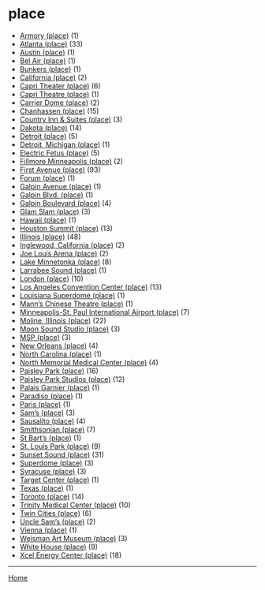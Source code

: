 # place

  * [Armory (place)](../place/armory/index.md) (1)
  * [Atlanta (place)](../place/atlanta/index.md) (33)
  * [Austin (place)](../place/austin/index.md) (1)
  * [Bel Air (place)](../place/bel-air/index.md) (1)
  * [Bunkers (place)](../place/bunkers/index.md) (1)
  * [California (place)](../place/california/index.md) (2)
  * [Capri Theater  (place)](../place/capri-theater/index.md) (6)
  * [Capri Theatre (place)](../place/capri-theatre/index.md) (1)
  * [Carrier Dome (place)](../place/carrier-dome/index.md) (2)
  * [Chanhassen (place)](../place/chanhassen/index.md) (15)
  * [Country Inn & Suites (place)](../place/country-inn-suites/index.md) (3)
  * [Dakota (place)](../place/dakota/index.md) (14)
  * [Detroit (place)](../place/detroit/index.md) (5)
  * [Detroit, Michigan (place)](../place/detroit-michigan/index.md) (1)
  * [Electric Fetus (place)](../place/electric-fetus/index.md) (5)
  * [Fillmore Minneapolis (place)](../place/fillmore-minneapolis/index.md) (2)
  * [First Avenue (place)](../place/first-avenue/index.md) (93)
  * [Forum (place)](../place/forum/index.md) (1)
  * [Galpin Avenue (place)](../place/galpin-avenue/index.md) (1)
  * [Galpin Blvd. (place)](../place/galpin-blvd/index.md) (1)
  * [Galpin Boulevard (place)](../place/galpin-boulevard/index.md) (4)
  * [Glam Slam (place)](../place/glam-slam/index.md) (3)
  * [Hawaii (place)](../place/hawaii/index.md) (1)
  * [Houston Summit (place)](../place/houston-summit/index.md) (13)
  * [Illinois (place)](../place/illinois/index.md) (48)
  * [Inglewood, California (place)](../place/inglewood-california/index.md) (2)
  * [Joe Louis Arena (place)](../place/joe-louis-arena/index.md) (2)
  * [Lake Minnetonka (place)](../place/lake-minnetonka/index.md) (8)
  * [Larrabee Sound (place)](../place/larrabee-sound/index.md) (1)
  * [London (place)](../place/london/index.md) (10)
  * [Los Angeles Convention Center (place)](../place/los-angeles-convention-center/index.md) (13)
  * [Louisiana Superdome (place)](../place/louisiana-superdome/index.md) (1)
  * [Mann’s Chinese Theatre (place)](../place/mann-s-chinese-theatre/index.md) (1)
  * [Minneapolis-St. Paul International Airport (place)](../place/minneapolis-st-paul-international-airport/index.md) (7)
  * [Moline, Illinois (place)](../place/moline-illinois/index.md) (22)
  * [Moon Sound Studio (place)](../place/moon-sound-studio/index.md) (3)
  * [MSP (place)](../place/msp/index.md) (3)
  * [New Orleans (place)](../place/new-orleans/index.md) (4)
  * [North Carolina (place)](../place/north-carolina/index.md) (1)
  * [North Memorial Medical Center (place)](../place/north-memorial-medical-center/index.md) (4)
  * [Paisley Park (place)](../place/paisley-park/index.md) (16)
  * [Paisley Park Studios (place)](../place/paisley-park-studios/index.md) (12)
  * [Palais Garnier (place)](../place/palais-garnier/index.md) (1)
  * [Paradiso (place)](../place/paradiso/index.md) (1)
  * [Paris (place)](../place/paris/index.md) (1)
  * [Sam’s (place)](../place/sam-s/index.md) (3)
  * [Sausalito (place)](../place/sausalito/index.md) (4)
  * [Smithsonian (place)](../place/smithsonian/index.md) (7)
  * [St Bart’s (place)](../place/st-bart-s/index.md) (1)
  * [St. Louis Park (place)](../place/st-louis-park/index.md) (9)
  * [Sunset Sound (place)](../place/sunset-sound/index.md) (31)
  * [Superdome (place)](../place/superdome/index.md) (3)
  * [Syracuse (place)](../place/syracuse/index.md) (3)
  * [Target Center (place)](../place/target-center/index.md) (1)
  * [Texas (place)](../place/texas/index.md) (1)
  * [Toronto (place)](../place/toronto/index.md) (14)
  * [Trinity Medical Center (place)](../place/trinity-medical-center/index.md) (10)
  * [Twin Cities (place)](../place/twin-cities/index.md) (6)
  * [Uncle Sam’s (place)](../place/uncle-sam-s/index.md) (2)
  * [Vienna (place)](../place/vienna/index.md) (1)
  * [Weisman Art Museum (place)](../place/weisman-art-museum/index.md) (3)
  * [White House (place)](../place/white-house/index.md) (9)
  * [Xcel Energy Center (place)](../place/xcel-energy-center/index.md) (18)

----

[Home](../index.md)
